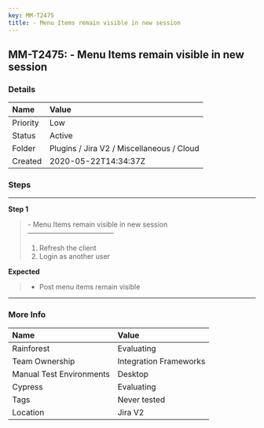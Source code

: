 ```yaml
---
key: MM-T2475
title: - Menu Items remain visible in new session
---
```


## MM-T2475: - Menu Items remain visible in new session

### Details

| Name     | Value                                     |
| :------- | :---------------------------------------- |
| Priority | Low                                       |
| Status   | Active                                    |
| Folder   | Plugins / Jira V2 / Miscellaneous / Cloud |
| Created  | 2020-05-22T14:34:37Z                      |

### Steps

<hr/>

**Step 1**

> <article>- Menu Items remain visible in new session<br>–––––––––––––––––––––––––<ol><li>Refresh the client</li><li>Login as another user</li></ol></article>

**Expected**

> <article><ul><li>Post menu items remain visible</li></ul></article>

<hr/>

### More Info

| Name                     | Value                  |
| :----------------------- | :--------------------- |
| Rainforest               | Evaluating             |
| Team Ownership           | Integration Frameworks |
| Manual Test Environments | Desktop                |
| Cypress                  | Evaluating             |
| Tags                     | Never tested           |
| Location                 | Jira V2                |
